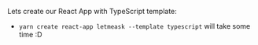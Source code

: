 Lets create our React App with TypeScript template:
- `yarn create react-app letmeask --template typescript` will take some time :D

